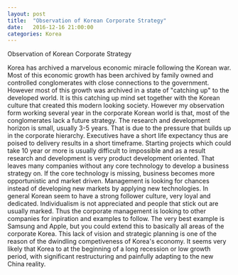 ```yaml
---
layout: post
title:  "Observation of Korean Corporate Strategy"
date:   2016-12-16 21:00:00
categories: Korea
---
```


Observation of Korean Corporate Strategy

Korea has archived a marvelous economic miracle following the Korean war. Most of this economic growth has been archived by family owned and controlled conglomerates with close connections to the government. However most of this growth was archived in a state of "catching up" to the developed world. It is this catching up mind set together with the Korean culture that created this modern looking society.
However my observation form working several year in the corporate Korean world is that, most of the conglomerates lack a future strategy. The research and development horizon is small, usually 3-5 years. That is due to the pressure that builds up in the corporate hierarchy. Executives have a short life expectancy thus are poised to delivery results in a short timeframe. Starting projects which could take 10 year or more is usually difficult to impossible and as a result research and development is very product development oriented. That leaves many companies without any core technology to develop a business strategy on.
If the core technology is missing, business becomes more opportunistic and market driven. Management is looking for chances instead of developing new markets by applying new technologies.
In general Korean seem to have a strong follower culture, very loyal and dedicated. Individualism is not appreciated and people that stick out are usually marked. Thus the corporate management is looking to other companies for inpiration and examples to follow. The very best example is Samsung and Apple, but you could extend this to basically all areas of the corporate Korea. 
This lack of vision and strategic planning is one of the reason of the dwindling competiveness of Korea's economy. It seems very likely that Korea to at the beginning of a long recession or low growth period, with significant restructuring and painfully adapting to the new China reality. 
